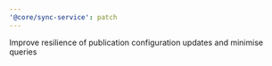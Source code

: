 ```yaml
---
'@core/sync-service': patch
---
```


Improve resilience of publication configuration updates and minimise queries

